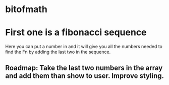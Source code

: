 # bitofmath
<h1>First one is a fibonacci sequence</h1>
<p>Here you can put a number in and it will give you all the numbers needed to find the Fn by adding the last two in the sequence.</p>
<h2>Roadmap: Take the last two numbers in the array and add them than show to user. Improve styling.
